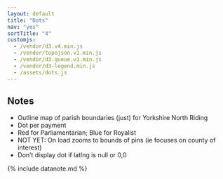 ```yaml
---
layout: default
title: "Dots"
nav: "yes"
sortTitle: "4"
customjs:
  - /vendor/d3.v4.min.js
  - /vendor/topojson.v1.min.js  
  - /vendor/d3.queue.v1.min.js
  - /vendor/d3-legend.min.js
  - /assets/dots.js
---
```


<div id="map" class="map"></div>

<div class="container" markdown="1">

Notes
-----
- Outline map of parish boundaries (just) for Yorkshire North Riding
- Dot per payment
- Red for Parliamentarian; Blue for Royalist
- <i class="fas fa-exclamation-triangle"></i> NOT YET: On load zooms to bounds of pins (ie focuses on county of interest)
- <i class="fas fa-exclamation-circle"></i> Don’t display dot if latlng is null or 0,0

{% include datanote.md %}

</div>
